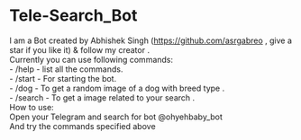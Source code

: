 # Tele-Search_Bot
I am a Bot created by Abhishek Singh (https://github.com/asrgabreo , give a star if you like it) & follow my creator .</br>
        Currently you can use following commands:</br>
                    - /help - list  all the commands.</br>
                    - /start - For starting the bot.</br>
                    - /dog - To get a random image of a dog with breed type .</br>
                    - /search - To get a image related to your search .</br>
How to use: </br>
Open your Telegram and search for bot @ohyehbaby_bot </br>
And try  the commands specified above </br>
